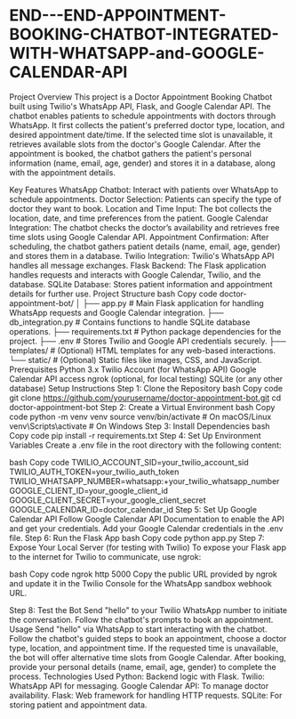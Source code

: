 # END---END-APPOINTMENT-BOOKING-CHATBOT-INTEGRATED-WITH-WHATSAPP-and-GOOGLE-CALENDAR-API


Project Overview
This project is a Doctor Appointment Booking Chatbot built using Twilio's WhatsApp API, Flask, and Google Calendar API. The chatbot enables patients to schedule appointments with doctors through WhatsApp. It first collects the patient's preferred doctor type, location, and desired appointment date/time. If the selected time slot is unavailable, it retrieves available slots from the doctor's Google Calendar. After the appointment is booked, the chatbot gathers the patient's personal information (name, email, age, gender) and stores it in a database, along with the appointment details.

Key Features
WhatsApp Chatbot: Interact with patients over WhatsApp to schedule appointments.
Doctor Selection: Patients can specify the type of doctor they want to book.
Location and Time Input: The bot collects the location, date, and time preferences from the patient.
Google Calendar Integration: The chatbot checks the doctor’s availability and retrieves free time slots using Google Calendar API.
Appointment Confirmation: After scheduling, the chatbot gathers patient details (name, email, age, gender) and stores them in a database.
Twilio Integration: Twilio's WhatsApp API handles all message exchanges.
Flask Backend: The Flask application handles requests and interacts with Google Calendar, Twilio, and the database.
SQLite Database: Stores patient information and appointment details for further use.
Project Structure
bash
Copy code
doctor-appointment-bot/
│
├── app.py              # Main Flask application for handling WhatsApp requests and Google Calendar integration.
├── db_integration.py   # Contains functions to handle SQLite database operations.
├── requirements.txt    # Python package dependencies for the project.
├── .env                # Stores Twilio and Google API credentials securely.
├── templates/          # (Optional) HTML templates for any web-based interactions.
└── static/             # (Optional) Static files like images, CSS, and JavaScript.
Prerequisites
Python 3.x
Twilio Account (for WhatsApp API)
Google Calendar API access
ngrok (optional, for local testing)
SQLite (or any other database)
Setup Instructions
Step 1: Clone the Repository
bash
Copy code
git clone https://github.com/yourusername/doctor-appointment-bot.git
cd doctor-appointment-bot
Step 2: Create a Virtual Environment
bash
Copy code
python -m venv venv
source venv/bin/activate   # On macOS/Linux
venv\Scripts\activate      # On Windows
Step 3: Install Dependencies
bash
Copy code
pip install -r requirements.txt
Step 4: Set Up Environment Variables
Create a .env file in the root directory with the following content:

bash
Copy code
TWILIO_ACCOUNT_SID=your_twilio_account_sid
TWILIO_AUTH_TOKEN=your_twilio_auth_token
TWILIO_WHATSAPP_NUMBER=whatsapp:+your_twilio_whatsapp_number
GOOGLE_CLIENT_ID=your_google_client_id
GOOGLE_CLIENT_SECRET=your_google_client_secret
GOOGLE_CALENDAR_ID=doctor_calendar_id
Step 5: Set Up Google Calendar API
Follow Google Calendar API Documentation to enable the API and get your credentials.
Add your Google Calendar credentials in the .env file.
Step 6: Run the Flask App
bash
Copy code
python app.py
Step 7: Expose Your Local Server (for testing with Twilio)
To expose your Flask app to the internet for Twilio to communicate, use ngrok:

bash
Copy code
ngrok http 5000
Copy the public URL provided by ngrok and update it in the Twilio Console for the WhatsApp sandbox webhook URL.

Step 8: Test the Bot
Send "hello" to your Twilio WhatsApp number to initiate the conversation.
Follow the chatbot's prompts to book an appointment.
Usage
Send "hello" via WhatsApp to start interacting with the chatbot.
Follow the chatbot's guided steps to book an appointment, choose a doctor type, location, and appointment time.
If the requested time is unavailable, the bot will offer alternative time slots from Google Calendar.
After booking, provide your personal details (name, email, age, gender) to complete the process.
Technologies Used
Python: Backend logic with Flask.
Twilio: WhatsApp API for messaging.
Google Calendar API: To manage doctor availability.
Flask: Web framework for handling HTTP requests.
SQLite: For storing patient and appointment data.
